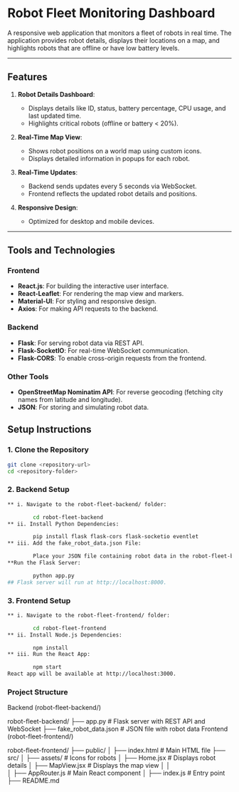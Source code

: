 # Robot Fleet Monitoring Dashboard

A responsive web application that monitors a fleet of robots in real time. The application provides robot details, displays their locations on a map, and highlights robots that are offline or have low battery levels.

---

## Features

1. **Robot Details Dashboard**:
   - Displays details like ID, status, battery percentage, CPU usage, and last updated time.
   - Highlights critical robots (offline or battery < 20%).

2. **Real-Time Map View**:
   - Shows robot positions on a world map using custom icons.
   - Displays detailed information in popups for each robot.

3. **Real-Time Updates**:
   - Backend sends updates every 5 seconds via WebSocket.
   - Frontend reflects the updated robot details and positions.

4. **Responsive Design**:
   - Optimized for desktop and mobile devices.

---

## Tools and Technologies

### Frontend
- **React.js**: For building the interactive user interface.
- **React-Leaflet**: For rendering the map view and markers.
- **Material-UI**: For styling and responsive design.
- **Axios**: For making API requests to the backend.

### Backend
- **Flask**: For serving robot data via REST API.
- **Flask-SocketIO**: For real-time WebSocket communication.
- **Flask-CORS**: To enable cross-origin requests from the frontend.

### Other Tools
- **OpenStreetMap Nominatim API**: For reverse geocoding (fetching city names from latitude and longitude).
- **JSON**: For storing and simulating robot data.

## Setup Instructions

### 1. Clone the Repository
```bash
git clone <repository-url>
cd <repository-folder>
```
### 2. Backend Setup
```bash
** i. Navigate to the robot-fleet-backend/ folder:

        cd robot-fleet-backend
** ii. Install Python Dependencies:

        pip install flask flask-cors flask-socketio eventlet
** iii. Add the fake_robot_data.json File:

        Place your JSON file containing robot data in the robot-fleet-backend/ folder.
**Run the Flask Server:

        python app.py
## Flask server will run at http://localhost:8000.
```
### 3. Frontend Setup
```bash 
** i. Navigate to the robot-fleet-frontend/ folder:

        cd robot-fleet-frontend
** ii. Install Node.js Dependencies:

        npm install
** iii. Run the React App:

        npm start
React app will be available at http://localhost:3000.
```
### Project Structure
Backend (robot-fleet-backend/)

robot-fleet-backend/
├── app.py                 # Flask server with REST API and WebSocket
├── fake_robot_data.json   # JSON file with robot data
Frontend (robot-fleet-frontend/)

robot-fleet-frontend/
├── public/
│   ├── index.html         # Main HTML file
├── src/
│   ├── assets/            # Icons for robots
│   ├── Home.jsx  # Displays robot details
│   ├── MapView.jsx    # Displays the map view
│   │   
│   ├── AppRouter.js             # Main React component
│   ├── index.js           # Entry point
    ├── README.md

